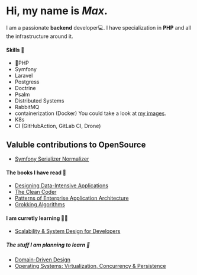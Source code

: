 # Hi, my name is *Max*. 
I am a passionate **backend** developer💻. I have specialization in **PHP** and all the infrastructure around it. 
#### Skills 🌠
* :elephant:PHP 
* Symfony
* Laravel
* Postgress
* Doctrine
* Psalm
* Distributed Systems
* RabbitMQ
* containerization (Docker) You could take a look at [my images](https://hub.docker.com/u/fearofcode).
* K8s
* CI (GitHubAction, GitLab CI, Drone)

## Valuble contributions to OpenSource
* [Symfony Serializer Normalizer](https://github.com/Legion112/discriminator-default-normalizer)


#### The books I have read 📖
* [Designing Data-Intensive Applications](https://www.amazon.com/Designing-Data-Intensive-Applications-Reliable-Maintainable/dp/1449373321)
* [The Clean Coder](https://www.amazon.com/Clean-Coder-Conduct-Professional-Programmers/dp/0137081073)
* [Patterns of Enterprise Application Architecture](https://www.amazon.com/Patterns-Enterprise-Application-Architecture-Martin/dp/0321127420)
* [Grokking Algorithms](https://www.amazon.com/Grokking-Algorithms-illustrated-programmers-curious/dp/1617292230)

#### I am curretly learning 👨‍🎓
* [Scalability & System Design for Developers](https://www.educative.io/path/scalability-system-design)

##### The stuff I am planning to learn 📃
* [Domain-Driven Design](https://www.amazon.com/Domain-Driven-Design-Tackling-Complexity-Software/dp/0321125215)
* [Operating Systems: Virtualization, Concurrency & Persistence](https://www.educative.io/courses/operating-systems-virtualization-concurrency-persistence)
